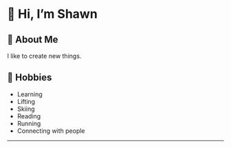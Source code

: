 # 👋 Hi, I’m Shawn

## 🚀 About Me
I like to create new things.

## 🎉 Hobbies
- Learning
- Lifting
- Skiing
- Reading
- Running
- Connecting with people

---